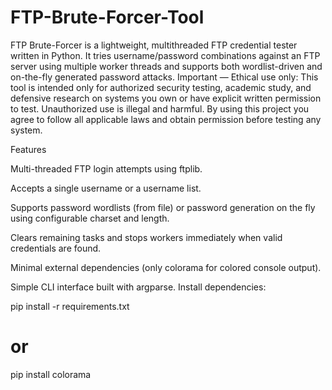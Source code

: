 # FTP-Brute-Forcer-Tool
FTP Brute-Forcer is a lightweight, multithreaded FTP credential tester written in Python. It tries username/password combinations against an FTP server using multiple worker threads and supports both wordlist-driven and on-the-fly generated password attacks.
Important — Ethical use only: This tool is intended only for authorized security testing, academic study, and defensive research on systems you own or have explicit written permission to test. Unauthorized use is illegal and harmful. By using this project you agree to follow all applicable laws and obtain permission before testing any system.

Features

Multi-threaded FTP login attempts using ftplib.

Accepts a single username or a username list.

Supports password wordlists (from file) or password generation on the fly using configurable charset and length.

Clears remaining tasks and stops workers immediately when valid credentials are found.

Minimal external dependencies (only colorama for colored console output).

Simple CLI interface built with argparse.
Install dependencies:

pip install -r requirements.txt
# or
pip install colorama
